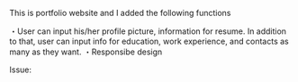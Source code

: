 This is portfolio website and I added the following functions

・User can input his/her profile picture, information for resume. In addition to that, user can input info for education, 
  work experience, and contacts as many as they want. 
・Responsibe design

Issue:
